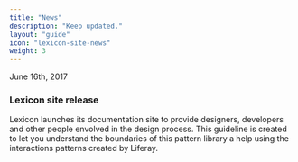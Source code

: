 ```yaml
---
title: "News"
description: "Keep updated."
layout: "guide"
icon: "lexicon-site-news"
weight: 3
---
```


<time>June 16th, 2017</time>

### Lexicon site release

Lexicon launches its documentation site to provide designers, developers and other people envolved in the design process. This guideline is created to let you understand the boundaries of this pattern library a help using the interactions patterns created by Liferay.